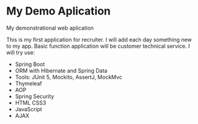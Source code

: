 # My Demo Aplication
My demonstrational web aplication

This is my first application for recruiter. 
I will add each day something new to my app. 
Basic function application will be customer technical service. 
I will try use:
  - Spring Boot
  - ORM with Hibernate and Spring Data
  - Tools: JUnit 5, Mockito, AssertJ, MockMvc
  - Thymeleaf
  - AOP
  - Spring Security
  - HTML CSS3
  - JavaScript 
  - AJAX

